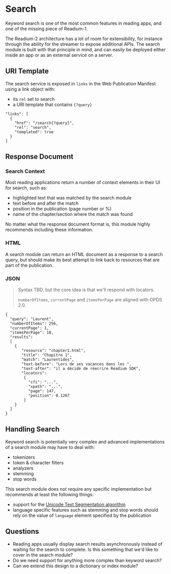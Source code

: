 # Search

Keyword search is one of the most common features in reading apps, and one of the missing piece of Readium-1.

The Readium-2 architecture has a lot of room for extensibility, for instance through the ability for the streamer to expose additional APIs. The search module is built with that principle in mind, and can easily be deployed either inside an app or as an external service on a server.

## URI Template

The search service is exposed in `links` in the Web Publication Manifest using a link object with:

* its `rel` set to search
* a URI template that contains `{?query}`

```
"links": [
  {
    "href": "/search{?query}",
    "rel": "search",
    "templated": true
  }
]
```


## Response Document

### Search Context

Most reading applications return a number of context elements in their UI for search, such as:

* highlighted text that was matched by the search module
* text before and after the match
* position in the publication (page number or %)
* name of the chapter/section where the match was found

No matter what the response document format is, this module highly recommends including these information.

### HTML

A search module can return an HTML document as a response to a search query, but should make its best attempt to link back to resources that are part of the publication.

### JSON

> Syntax TBD, but the core idea is that we'll respond with locators. 
> 
> `numberOfItems`, `currentPage` and `itemsPerPage` are aligned with OPDS 2.0.


```
{
  "query": "Laurent",
  "numberOfItems": 256,
  "currentPage": 1,
  "itemsPerPage": 10,
  "results":
  [
    {
       "resource": "chapter1.html",
       "title": "Chapitre 1",
       "match": "Laurentides",
       "text-before": "Lors de ses vacances dans les ",
       "text-after": "il a décidé de réecrire Readium SDK",
       "locators": 
    	{
    	  "cfi": "...",
    	  "xpath": "...",
    	  "page": 147,
    	  "position": 0.1267
    	}
    }
  ]
}
```

## Handling Search

Keyword search is potentially very complex and advanced implementations of a search module may have to deal with:

* tokenizers
* token & character filters
* analyzers
* stemming
* stop words

This search module does not require any specific implementation but recommends at least the following things:

* support for the [Unicode Text Segmentation algorithm](http://unicode.org/reports/tr29/)
* language specific features such as stemming and stop words should rely on the value of `language` element specified by the publication

## Questions

* Reading apps usually display search results asynchronously instead of waiting for the search to complete. Is this something that we'd like to cover in the search module?
* Do we need support for anything more complex than keyword search?
* Can we extend this design to a dictionary or index module?
